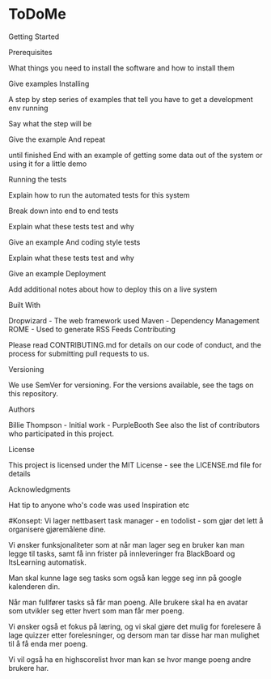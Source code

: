 # ToDoMe

<One Paragraph of project description goes here>

Getting Started

<These instructions will get you a copy of the project up and running on your local machine for development and testing purposes.
See deployment for notes on how to deploy the project on a live system.>

Prerequisites

What things you need to install the software and how to install them

Give examples
Installing

A step by step series of examples that tell you have to get a development env running

Say what the step will be

Give the example
And repeat

until finished
End with an example of getting some data out of the system or using it for a little demo

Running the tests

Explain how to run the automated tests for this system

Break down into end to end tests

Explain what these tests test and why

Give an example
And coding style tests

Explain what these tests test and why

Give an example
Deployment

Add additional notes about how to deploy this on a live system

Built With

Dropwizard - The web framework used
Maven - Dependency Management
ROME - Used to generate RSS Feeds
Contributing

Please read CONTRIBUTING.md for details on our code of conduct, and the process for submitting pull requests to us.

Versioning

We use SemVer for versioning. For the versions available, see the tags on this repository.

Authors

Billie Thompson - Initial work - PurpleBooth
See also the list of contributors who participated in this project.

License

This project is licensed under the MIT License - see the LICENSE.md file for details

Acknowledgments

Hat tip to anyone who's code was used
Inspiration
etc


#Konsept:
Vi lager nettbasert task manager - en todolist - som gjør det lett å organisere gjøremålene dine.

Vi ønsker funksjonaliteter som at når man lager seg en bruker kan man legge til tasks, samt få inn frister på innleveringer
fra BlackBoard og ItsLearning automatisk.

Man skal kunne lage seg tasks som også kan legge seg inn på google kalenderen din.

Når man fullfører tasks så får man poeng. Alle brukere skal ha en avatar som utvikler seg etter hvert som man får mer
poeng.

Vi ønsker også et fokus på læring, og vi skal gjøre det mulig for forelesere å lage quizzer etter forelesninger, og
dersom man tar disse har man mulighet til å få enda mer poeng.

Vi vil også ha en highscorelist hvor man kan se hvor mange poeng andre brukere har.

